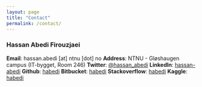 ```yaml
---
layout: page
title: "Contact"
permalink: /contact/
---
```



### Hassan Abedi Firouzjaei


**Email**: hassan.abedi [at] ntnu [dot] no
**Address**: NTNU - Gløshaugen campus (IT-bygget, Room 246)
**Twitter**: [@hassan_abedi](https://twitter.com/hassan_abedi)
**LinkedIn**: [hassan-abedi](https://www.linkedin.com/in/hassan-abedi)
**Github**:  [habedi](https://github.com/habedi)
**Bitbucket**:  [habedi](https://bitbucket.org/habedi/)
**Stackoverflow**: [habedi](https://stackoverflow.com/users/4414921/habedi)
**Kaggle**: [habedi](https://www.kaggle.com/habedi)